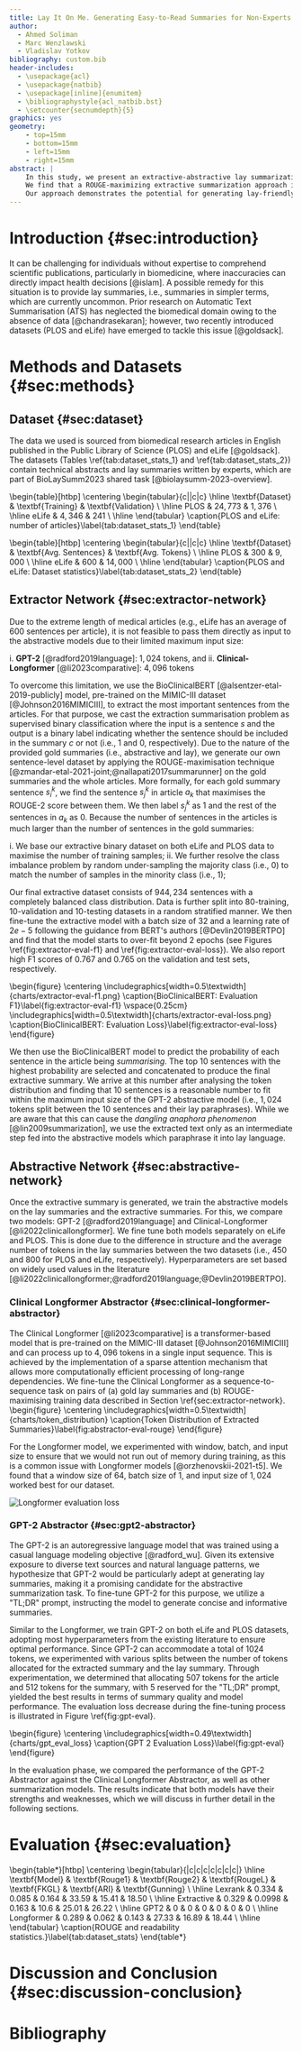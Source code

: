 ```yaml
---
title: Lay It On Me. Generating Easy-to-Read Summaries for Non-Experts
author:
  - Ahmed Soliman
  - Marc Wenzlawski
  - Vladislav Yotkov
bibliography: custom.bib
header-includes:
  - \usepackage{acl}
  - \usepackage{natbib}
  - \usepackage[inline]{enumitem}
  - \bibliographystyle{acl_natbib.bst}
  - \setcounter{secnumdepth}{5}
graphics: yes
geometry:
    - top=15mm
    - bottom=15mm
    - left=15mm
    - right=15mm
abstract: |
    In this study, we present an extractive-abstractive lay summarization pipeline for biomedical papers aimed at generating accessible summaries for non-experts. To achieve this, we construct a sentence-level dataset optimized for maximizing ROUGE scores, utilizing both lay summaries and full articles. We employ a BERT-based classifier for identifying the most important sentences within each article. The extracted summaries are then input into two abstractive models, Clinical-Longformer and GPT-2, which paraphrase the summaries to enhance readability. We evaluate the performance of our models using the ROUGE metric, along with readability metrics such as Flesch-Kincaid Grade Level (FKGL), Gunning Fog Score, and Automated Readability Index (ARI). 
    We find that a ROUGE-maximizing extractive summarization approach is effective for generating extractive summaries, with the Clinical-Longformer model achieving the best results for combined ROUGE and readability scores.
    Our approach demonstrates the potential for generating lay-friendly summaries of biomedical papers, bridging the gap between expert knowledge and public understanding.
---
```


# Introduction {#sec:introduction}
It can be challenging for individuals without expertise to comprehend scientific publications, particularly in biomedicine, 
where inaccuracies can directly impact health decisions [@islam].
A possible remedy for this situation is to provide lay summaries, i.e., summaries in simpler terms, which are currently uncommon. 
Prior research on Automatic Text Summarisation (ATS) has neglected the biomedical domain owing to the absence of data [@chandrasekaran]; 
however, two recently introduced datasets (PLOS and eLife) have emerged to tackle this issue [@goldsack].




# Methods and Datasets {#sec:methods}

## Dataset {#sec:dataset}

The data we used is sourced from biomedical research articles in English published in the Public Library of Science (PLOS) and eLife [@goldsack]. 
The datasets (Tables \ref{tab:dataset_stats_1} and \ref{tab:dataset_stats_2}) contain technical abstracts and lay summaries written by experts, which are part of BioLaySumm2023 shared task [@biolaysumm-2023-overview].

\begin{table}[htbp]
    \centering
    \begin{tabular}{c||c|c}
        \hline
        \textbf{Dataset} & \textbf{Training} & \textbf{Validation} \\
        \hline
            PLOS & $24,773$ & $1,376$ \\
        \hline
            eLife & $4,346$ & $241$ \\
        \hline
    \end{tabular}
    \caption{PLOS and eLife: number of articles}\label{tab:dataset_stats_1}
\end{table}

\begin{table}[htbp]
    \centering
    \begin{tabular}{c||c|c}
        \hline
        \textbf{Dataset} & \textbf{Avg. Sentences} & \textbf{Avg. Tokens} \\
        \hline
            PLOS & $300$ & $9,000$ \\
        \hline
            eLife & $600$ & $14,000$ \\
        \hline
    \end{tabular}
    \caption{PLOS and eLife: Dataset statistics}\label{tab:dataset_stats_2}
\end{table}

## Extractor Network {#sec:extractor-network}

Due to the extreme length of medical articles (e.g., eLife has an average of 600 sentences per article), 
it is not feasible to pass them directly as input to the abstractive models due to their limited maximum input size:

i. **GPT-2** [@radford2019language]: $1,024$ tokens, and
ii. **Clinical-Longformer** [@li2023comparative]: $4,096$ tokens

To overcome this limitation, we use the BioClinicalBERT [@alsentzer-etal-2019-publicly] model, pre-trained on the MIMIC-III dataset [@Johnson2016MIMICIII],
to extract the most important sentences from the articles.
For that purpose, we cast the extraction summarisation problem as supervised binary classification where the input is a sentence $s$ 
and the output is a binary label indicating whether the sentence should be included in the summary $c$ or not (i.e., 1 and 0, respectively).
Due to the nature of the provided gold summaries (i.e., abstractive and lay), we generate our own sentence-level 
dataset by applying the ROUGE-maximisation technique [@zmandar-etal-2021-joint;@nallapati2017summarunner] on the gold summaries and the whole articles. 
More formally, for each gold summary sentence $s_{i}^{k}$, we find the sentence $s_{j}^{k}$ in article $a_{k}$ that maximises the ROUGE-2 score between them.
We then label $s_{j}^{k}$ as 1 and the rest of the sentences in $a_{k}$ as 0.
Because the number of sentences in the articles is much larger than the number of sentences in the gold summaries:

i. We base our extractive binary dataset on both eLife and PLOS data to maximise the number of training samples;
ii. We further resolve the class imbalance problem by random under-sampling the majority class (i.e., $0$) 
          to match the number of samples in the minority class (i.e., $1$);

Our final extractive dataset consists of $944,234$ sentences with a completely balanced class distribution.
Data is further split into $80%$-training, $10%$-validation and $10%$-testing datasets in a random stratified manner.
We then fine-tune the extractive model with a batch size of $32$ and a learning rate of $2e-5$ following the guidance from 
BERT's authors [@Devlin2019BERTPO] and find that the model starts to over-fit beyond $2$ epochs 
(see Figures \ref{fig:extractor-eval-f1} and \ref{fig:extractor-eval-loss}).
We also report high F1 scores of $0.767$ and $0.765$ on the validation and test sets, respectively.

\begin{figure}
    \centering
    \includegraphics[width=0.5\textwidth]{charts/extractor-eval-f1.png}
    \caption{BioClinicalBERT: Evaluation F1}\label{fig:extractor-eval-f1}
    \vspace{0.25cm}
    \includegraphics[width=0.5\textwidth]{charts/extractor-eval-loss.png}
    \caption{BioClinicalBERT: Evaluation Loss}\label{fig:extractor-eval-loss}
\end{figure}

We then use the BioClinicalBERT model to predict the probability of each sentence in the article being _summarising_.
The top $10$ sentences with the highest probability are selected and concatenated to produce the final extractive summary.
We arrive at this number after analysing the token distribution and finding that 10 sentences is a reasonable number 
to fit within the maximum input size of the GPT-2 abstractive model (i.e., $1,024$ tokens split between the $10$ sentences and their lay paraphrases).
While we are aware that this can cause the _dangling anaphora phenomenon_ [@lin2009summarization], we use the 
extracted text only as an intermediate step fed into the abstractive models which paraphrase it into lay language.

## Abstractive Network {#sec:abstractive-network}

Once the extractive summary is generated, we train the abstractive models on the lay summaries and the extractive summaries. For this, we compare two models: GPT-2 [@radford2019language] and Clinical-Longformer [@li2022clinicallongformer]. 
We fine tune both models separately on eLife and PLOS. This is done due to the difference in structure and the average number of tokens in the lay summaries between the two datasets (i.e., $450$ and $800$ for PLOS and eLife, respectively).
Hyperparameters are set based on widely used values in the literature [@li2022clinicallongformer;@radford2019language;@Devlin2019BERTPO]. 

### Clinical Longformer Abstractor {#sec:clinical-longformer-abstractor}
The Clinical Longformer [@li2023comparative] is a transformer-based model that is pre-trained on the MIMIC-III dataset 
[@Johnson2016MIMICIII] and can process up to $4,096$ tokens in a single input sequence.
This is achieved by the implementation of a sparse attention mechanism that allows more computationally efficient processing of long-range dependencies.
We fine-tune the Clinical Longformer as a sequence-to-sequence task on pairs of (a) gold lay summaries and (b) ROUGE-maximising 
training data described in Section \ref{sec:extractor-network}. 
\begin{figure}
    \centering
    \includegraphics[width=0.5\textwidth]{charts/token_distribution}
    \caption{Token Distribution of Extracted Summaries}\label{fig:abstractor-eval-rouge}
\end{figure}

For the Longformer model, we experimented with window, batch, and input size to ensure that we would not run out of memory 
during training, as this is a common issue with Longformer models [@orzhenovskii-2021-t5].
We found that a window size of $64$, batch size of $1$, and input size of $1,024$ worked best for our dataset.

![Longformer evaluation loss](charts/longformer-eval-loss.png)

### GPT-2 Abstractor {#sec:gpt2-abstractor}

The GPT-2 is an autoregressive language model that was trained using a casual language modeling objective [@radford_wu]. Given its extensive exposure to diverse text sources and natural language patterns, we hypothesize that GPT-2 would be particularly adept at generating lay summaries, making it a promising candidate for the abstractive summarization task. To fine-tune GPT-2 for this purpose, we utilize a "TL;DR" prompt, instructing the model to generate concise and informative summaries.

Similar to the Longformer, we train GPT-2 on both eLife and PLOS datasets, adopting most hyperparameters from the existing literature to ensure optimal performance. Since GPT-2 can accommodate a total of 1024 tokens, we experimented with various splits between the number of tokens allocated for the extracted summary and the lay summary. Through experimentation, we determined that allocating 507 tokens for the article and 512 tokens for the summary, with 5 reserved for the "TL;DR" prompt, yielded the best results in terms of summary quality and model performance. The evaluation loss decrease during the fine-tuning process is illustrated in Figure \ref{fig:gpt-eval}.

\begin{figure}
    \centering
    \includegraphics[width=0.49\textwidth]{charts/gpt_eval_loss}
    \caption{GPT 2 Evaluation Loss}\label{fig:gpt-eval}
\end{figure}

In the evaluation phase, we compared the performance of the GPT-2 Abstractor against the Clinical Longformer Abstractor, as well as other summarization models. The results indicate that both models have their strengths and weaknesses, which we will discuss in further detail in the following sections.

# Evaluation {#sec:evaluation}

\begin{table*}[htbp]
    \centering
    \begin{tabular}{|c|c|c|c|c|c|c|}
        \hline
        \textbf{Model} & \textbf{Rouge1} & \textbf{Rouge2} & \textbf{RougeL} & \textbf{FKGL} & \textbf{ARI} & \textbf{Gunning} \\
        \hline
            Lexrank & $0.334$ & $0.085$ & $0.164$ & $33.59$ & $15.41$ & $18.50$ \\
        \hline
            Extractive & $0.329$ & $0.0998$ & $0.163$ & $10.6$ & $25.01$  & $26.22$ \\
        \hline
            GPT2 & $0$ & $0$ & $0$ & $0$ & $0$ & $0$ \\
        \hline
            Longformer & $0.289$ & $0.062$ & $0.143$ & $27.33$ & $16.89$ & $18.44$ \\
        \hline
    \end{tabular}
    \caption{ROUGE and readability statistics.}\label{tab:dataset_stats}
\end{table*}

# Discussion and Conclusion {#sec:discussion-conclusion}

# Bibliography
